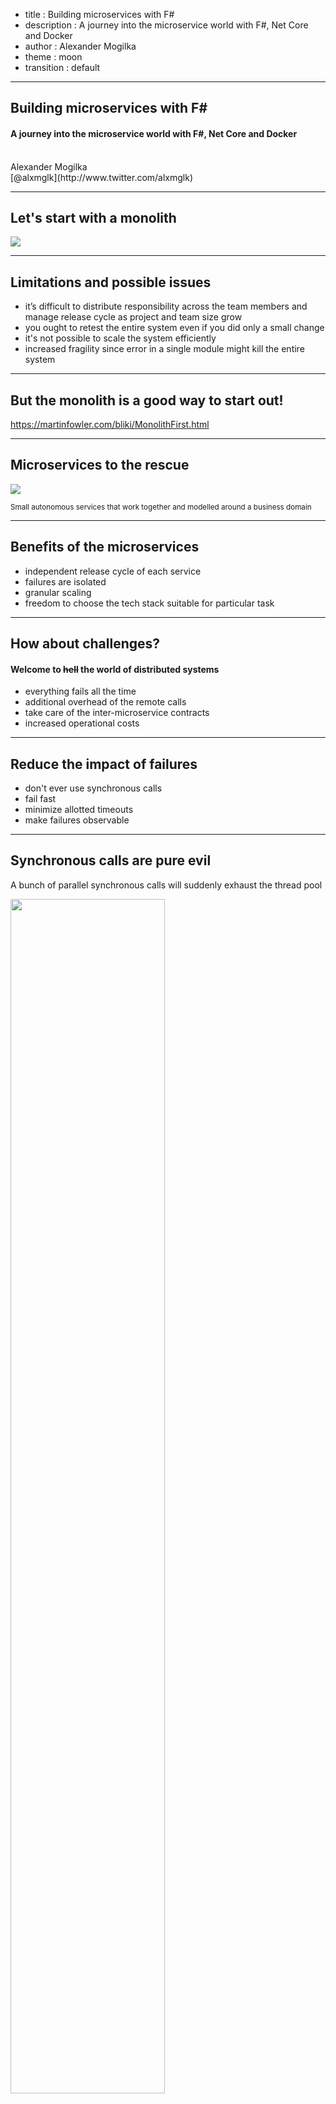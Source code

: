 - title : Building microservices with F#
- description : A journey into the microservice world with F#, Net Core and Docker
- author : Alexander Mogilka
- theme : moon
- transition : default

***
## Building microservices with F#
#### A journey into the microservice world with F#, Net Core and Docker
<br />
Alexander Mogilka
<br />
[@alxmglk](http://www.twitter.com/alxmglk)

***
## Let's start with a monolith

<img src="images/monolith.png" style="background: transparent; border-style: none;"  />

---
## Limitations and possible issues
* it’s difficult to distribute responsibility across the team members and manage release cycle as project and team size grow
* you ought to retest the entire system even if you did only a small change
* it's not possible to scale the system efficiently
* increased fragility since error in a single module might kill the entire system

---
## But the monolith is a good way to start out!
https://martinfowler.com/bliki/MonolithFirst.html

***
## Microservices to the rescue
<img src="images/microservices-2.png" style="background: transparent; border-style: none;"  />

<small>Small autonomous services that work together and modelled around a business domain</small>

---
## Benefits of the microservices
* independent release cycle of each service
* failures are isolated
* granular scaling
* freedom to choose the tech stack suitable for particular task

---
## How about challenges?
#### Welcome to <strike>hell</strike> the world of distributed systems
* everything fails all the time
* additional overhead of the remote calls
* take care of the inter-microservice contracts
* increased operational costs

***
## Reduce the impact of failures
* don't ever use synchronous calls
* fail fast
* minimize allotted timeouts
* make failures observable

***
## Synchronous calls are pure evil
A bunch of parallel synchronous calls will suddenly exhaust the thread pool

<img src="images/microservices-synch-and-async-calls.png" style="border-style: none;" width="70%"  />

---
## Writing async code in F# is a piece of cake
    // MerchantId -> Async<MerchantDiscount>
    let getMerchantDiscount merchantId = ...
    // ProductId -> MerchantDiscount -> Async<ProductPrice>
    let getProductPrice productId discount = ...

    // 1st approach : async workflow
    // Async<ProductPrice>
    async {
        let! discount = getMerchantDiscount merchantId
        return! getProductPrice productId discount
    }
    // 2nd approach: more idiomatic way
    // MerchantId -> Async<ProductPrice>
    getMerchantDiscount >> Async.bind (getProductPrice productId)

***
## Why it's important to fail fast
Slow failures propagate from the dependencies up to the consumers

<img src="images/microservices-slow-failures.png" style="border-style: none;" width="60%"  />

---
## Circuit breaker
<img src="images/circuit-breaker.png" width="350px" style="background: transparent; border-style: none;"  />

[https://martinfowler.com/bliki/CircuitBreaker.html](https://martinfowler.com/bliki/CircuitBreaker.html)

---
## Circuit breaker and retries in the wild
    type AsyncArrow<'a,'b> = 'a -> Async<'b>
    
    // AsyncArrow<Guid, HttpResponseMessage>
    let getProductPrice productId = ...

    // AsyncArrow<Guid, HttpResponseMessage> - the signature is still the same
    let execute = 
        getProductPrice
        |> AsyncArrow.after (updateInvoice invoice)
        |> AsyncArrow.retry retryCount backoffStrategy
        |> AsyncArrow.circuitBreaker circuitBreakerPolicy

***
## Make failures discoverable
* collect and aggregate logs
    * don't forget about correlation ids
* collect and aggregate metrics
* monitoring

---
## Seamless incorporation of the logging
    let logStart _ = log.Info "Import started"
    let logFinish _ _ = log.Info "Import finished"
    let logError ex = 
        sprintf "An error has occured during the import: %s" ex.Message 
        |> log.Error 

    importProducts
    |> updateInventory
    |> AsyncArrow.before logStart
    |> AsyncArrow.after logFinish
    |> AsyncArrow.onError logError

---
## Correlation Ids
<img src="images/microservices-correlation-id.png" style="background: transparent; border-style: none;"  />

---
## Inject correlation id into the service request
    // HttpRequestMessage -> Async<HttpResponseMessage>
    let makeHttpRequest = ...

    // HttpRequestMessage -> HttpRequestMessage
    let injectCorrelationId correlationId (req : HttpRequestMessage) =
        req.Headers.Add ("Correlation-Id", correlationId)
        req

    // HttpRequestMessage -> Async<HttpRespo    nseMessage>
    let makeHttpRequestWithCorrelationId = 
        makeHttpRequest 
        |> AsyncArrow.mapIn (injectCorrelationId correlationId)

---
## Monitoring
* monitor the infrastructure and service stats (response time, requests per second)
* setup triggers to be able to react quickly to the deviations and failures in your infrastructure and services

***
## Functional composition is a powerful technique

Due to rich capabilities of functional composition you could easily address cross-cutting concerns like retries, timeouts, logging etc without any affects to your business logic

***
## Microservice API management
* adhere to the Postel's law
* write consumer tests on the API and run them on each check in of the producer
* auto-document your API (swagger)
* avoid breaking changes whenever you can

---
## Postel's law
Be conservative in what you send, be liberal in what you accept

***
## Embrace the culture of automation
* each microservice describes its own build/deploy pipeline
    * Jenkins Pipeline + Blue Ocean plugins + Jenkinsfile
* containerization and clusterization
* dashboard for monitoring the microservices

***
## Conclusions
* Microservices architecture gives you a lot of perks but in the same time requires a decent level of expertise for the team
* F# and functional approach work perfrect for the microservices, especially in comparison to object-oriented languages

***
## Questions?

***
## References
* http://blog.ploeh.dk/2016/03/18/functional-architecture-is-ports-and-adapters
* https://youtu.be/PFQnNFe27kU
* https://youtu.be/US8QG9I1XW0
* https://martinfowler.com/articles/microservices.html
* https://troykershaw.com/the-asyncarrow
* http://blog.iancartwright.com/2006/11/dangers-of-serialization.html